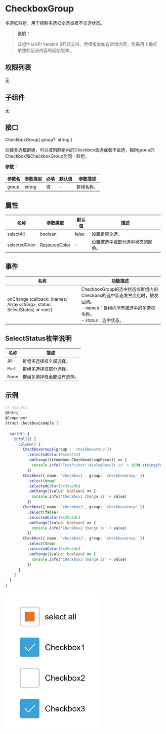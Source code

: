 # CheckboxGroup

多选框群组，用于控制多选框全选或者不全选状态。

>  **说明：**
>
>  该组件从API Version 8开始支持。后续版本如有新增内容，则采用上角标单独标记该内容的起始版本。

## 权限列表

无

## 子组件

无

## 接口

CheckboxGroup( group?: string )

创建多选框群组，可以控制群组内的Checkbox全选或者不全选，相同group的Checkbox和CheckboxGroup为同一群组。

**参数：**

| 参数名   | 参数类型   | 必填   | 默认值  | 参数描述  |
| ----- | ------ | ---- | ---- | ----- |
| group | string | 否    | -    | 群组名称。 |

## 属性

| 名称            | 参数类型  | 默认值   | 描述               |
| ------------- | ----- | ----- | ---------------- |
| selectAll     | boolean  | false | 设置是否全选。          |
| selectedColor | [ResourceColor](../../ui/ts-types.md) | -     | 设置被选中或部分选中状态的颜色。 |

## 事件

| 名称                                       | 功能描述                                     |
| ---------------------------------------- | ---------------------------------------- |
| onChange (callback: (names: Array&lt;string&gt;, status: SelectStatus) => void ) | CheckboxGroup的选中状态或群组内的Checkbox的选中状态发生变化时，触发回调。<br>- names：群组内所有被选中的多选框名称。<br>- status：选中状态。 |

## SelectStatus枚举说明

| 名称   | 描述            |
| ---- | ------------- |
| All  | 群组多选择框全部选择。   |
| Part | 群组多选择框部分选择。   |
| None | 群组多选择框全部没有选择。 |

## 示例

```ts
// xxx.ets
@Entry
@Component
struct CheckboxExample {

  build() {
    Scroll() {
      Column() {
        CheckboxGroup({group : 'checkboxGroup'})
          .selectedColor(0xed6f21)
          .onChange((itemName:CheckboxGroupResult) => {
            console.info("TextPicker::dialogResult is" + JSON.stringify(itemName))
          })
        Checkbox({ name: 'checkbox1', group: 'checkboxGroup' })
          .select(true)
          .selectedColor(0x39a2db)
          .onChange((value: boolean) => {
            console.info('Checkbox1 change is' + value)
          })
        Checkbox({ name: 'checkbox2', group: 'checkboxGroup' })
          .select(false)
          .selectedColor(0x39a2db)
          .onChange((value: boolean) => {
            console.info('Checkbox2 change is' + value)
          })
        Checkbox({ name: 'checkbox3', group: 'checkboxGroup' })
          .select(true)
          .selectedColor(0x39a2db)
          .onChange((value: boolean) => {
            console.info('Checkbox3 change is' + value)
          })
      }
    }
  }
}
```
![](figures/checkboxgroup.gif)
